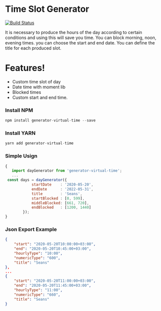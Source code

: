 # Time Slot Generator

[![Build Status](https://travis-ci.org/joemccann/dillinger.svg?branch=master)](https://travis-ci.org/joemccann/dillinger)

It is necessary to produce the hours of the day according to certain conditions and using this will save you time. You can block morning, noon, evening times. you can choose the start and end date. You can define the title for each produced slot.

# Features!

  - Custom time slot of day
  - Date time with moment lib
  - Blocked times
  - Custom start and end time. 



### Install NPM
```javascript
npm install generator-virtual-time --save
```

### Install YARN
```javascript
yarn add generator-virtual-time
```


### Simple Usign
```javascript
{
   import dayGenerator from 'generator-virtual-time';
   ...
 const days = dayGenerator({
			startDate    : '2020-05-20',
			endDate      : '2022-05-31',
			title        : 'Seans',
			startBlocked : [0, 599],
			middleBlocked: [661, 720],
			endBlocked   : [1200, 1440]
		});
}
```


### Json Export Example
```json
{
    "start": "2020-05-20T10:00:00+03:00",
    "end": "2020-05-20T10:45:00+03:00",
    "hourlyType": "10:00",
    "numericType": "600",
    "title": "Seans"
},
...
{
    "start": "2020-05-20T11:00:00+03:00",
    "end": "2020-05-20T11:45:00+03:00",
    "hourlyType": "11:00",
    "numericType": "660",
    "title": "Seans"
}
```

